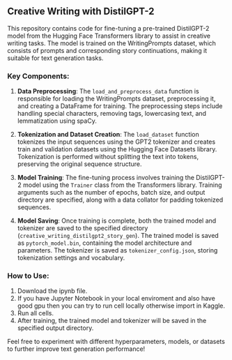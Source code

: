 ## Creative Writing with DistilGPT-2

This repository contains code for fine-tuning a pre-trained DistilGPT-2 model from the Hugging Face Transformers library to assist in creative writing tasks. The model is trained on the WritingPrompts dataset, which consists of prompts and corresponding story continuations, making it suitable for text generation tasks.

### Key Components:

1. **Data Preprocessing**: The `load_and_preprocess_data` function is responsible for loading the WritingPrompts dataset, preprocessing it, and creating a DataFrame for training. The preprocessing steps include handling special characters, removing tags, lowercasing text, and lemmatization using spaCy.

2. **Tokenization and Dataset Creation**: The `load_dataset` function tokenizes the input sequences using the GPT2 tokenizer and creates train and validation datasets using the Hugging Face Datasets library. Tokenization is performed without splitting the text into tokens, preserving the original sequence structure.

3. **Model Training**: The fine-tuning process involves training the DistilGPT-2 model using the `Trainer` class from the Transformers library. Training arguments such as the number of epochs, batch size, and output directory are specified, along with a data collator for padding tokenized sequences.

4. **Model Saving**: Once training is complete, both the trained model and tokenizer are saved to the specified directory (`creative_writing_distilgpt2_story_gen`). The trained model is saved as `pytorch_model.bin`, containing the model architecture and parameters. The tokenizer is saved as `tokenizer_config.json`, storing tokenization settings and vocabulary.

### How to Use:

1. Download the ipynb file.
2. If you have Jupyter Notebook in your local enviroment and also have good gpu then you can try to run cell locally otherwise import in Kaggle.
3. Run all cells.
4. After training, the trained model and tokenizer will be saved in the specified output directory.

Feel free to experiment with different hyperparameters, models, or datasets to further improve text generation performance!

